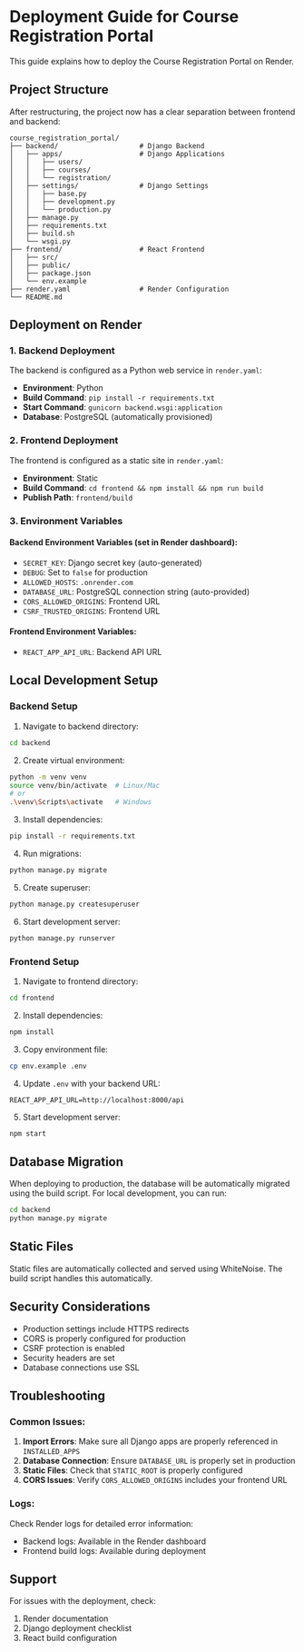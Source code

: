 # Deployment Guide for Course Registration Portal

This guide explains how to deploy the Course Registration Portal on Render.

## Project Structure

After restructuring, the project now has a clear separation between frontend and backend:

```
course_registration_portal/
├── backend/                    # Django Backend
│   ├── apps/                   # Django Applications
│   │   ├── users/
│   │   ├── courses/
│   │   └── registration/
│   ├── settings/               # Django Settings
│   │   ├── base.py
│   │   ├── development.py
│   │   └── production.py
│   ├── manage.py
│   ├── requirements.txt
│   ├── build.sh
│   └── wsgi.py
├── frontend/                   # React Frontend
│   ├── src/
│   ├── public/
│   ├── package.json
│   └── env.example
├── render.yaml                 # Render Configuration
└── README.md
```

## Deployment on Render

### 1. Backend Deployment

The backend is configured as a Python web service in `render.yaml`:

- **Environment**: Python
- **Build Command**: `pip install -r requirements.txt`
- **Start Command**: `gunicorn backend.wsgi:application`
- **Database**: PostgreSQL (automatically provisioned)

### 2. Frontend Deployment

The frontend is configured as a static site in `render.yaml`:

- **Environment**: Static
- **Build Command**: `cd frontend && npm install && npm run build`
- **Publish Path**: `frontend/build`

### 3. Environment Variables

#### Backend Environment Variables (set in Render dashboard):

- `SECRET_KEY`: Django secret key (auto-generated)
- `DEBUG`: Set to `false` for production
- `ALLOWED_HOSTS`: `.onrender.com`
- `DATABASE_URL`: PostgreSQL connection string (auto-provided)
- `CORS_ALLOWED_ORIGINS`: Frontend URL
- `CSRF_TRUSTED_ORIGINS`: Frontend URL

#### Frontend Environment Variables:

- `REACT_APP_API_URL`: Backend API URL

## Local Development Setup

### Backend Setup

1. Navigate to backend directory:
```bash
cd backend
```

2. Create virtual environment:
```bash
python -m venv venv
source venv/bin/activate  # Linux/Mac
# or
.\venv\Scripts\activate   # Windows
```

3. Install dependencies:
```bash
pip install -r requirements.txt
```

4. Run migrations:
```bash
python manage.py migrate
```

5. Create superuser:
```bash
python manage.py createsuperuser
```

6. Start development server:
```bash
python manage.py runserver
```

### Frontend Setup

1. Navigate to frontend directory:
```bash
cd frontend
```

2. Install dependencies:
```bash
npm install
```

3. Copy environment file:
```bash
cp env.example .env
```

4. Update `.env` with your backend URL:
```
REACT_APP_API_URL=http://localhost:8000/api
```

5. Start development server:
```bash
npm start
```

## Database Migration

When deploying to production, the database will be automatically migrated using the build script. For local development, you can run:

```bash
cd backend
python manage.py migrate
```

## Static Files

Static files are automatically collected and served using WhiteNoise. The build script handles this automatically.

## Security Considerations

- Production settings include HTTPS redirects
- CORS is properly configured for production
- CSRF protection is enabled
- Security headers are set
- Database connections use SSL

## Troubleshooting

### Common Issues:

1. **Import Errors**: Make sure all Django apps are properly referenced in `INSTALLED_APPS`
2. **Database Connection**: Ensure `DATABASE_URL` is properly set in production
3. **Static Files**: Check that `STATIC_ROOT` is properly configured
4. **CORS Issues**: Verify `CORS_ALLOWED_ORIGINS` includes your frontend URL

### Logs:

Check Render logs for detailed error information:
- Backend logs: Available in the Render dashboard
- Frontend build logs: Available during deployment

## Support

For issues with the deployment, check:
1. Render documentation
2. Django deployment checklist
3. React build configuration 